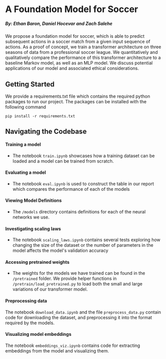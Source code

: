 # A Foundation Model for Soccer
##### By: Ethan Baron, Daniel Hocevar and Zach Salehe

We propose a foundation model for soccer, which is able to predict subsequent actions in a soccer match from a given input sequence of actions. As a proof of concept, we train a transformer architecture on three seasons of data from a professional soccer league. We quantitatively and qualitatively compare the performance of this transformer architecture to a baseline Markov model, as well as an MLP model. We discuss potential applications of our model and associated ethical considerations.

## Getting Started
We provide a requirements.txt file which contains the required python packages to run our project. The packages can be installed with the following command
```
pip install -r requirements.txt
```

## Navigating the Codebase

#### Training a model
- The notebook `train.ipynb` showcases how a training dataset can be loaded and a model can be trained from scratch.

#### Evaluating a model
- The notebook `eval.ipynb` is used to construct the table in our report which compares the performance of each of the models

#### Viewing Model Definitions
- The `/models` directory contains definitions for each of the neural networks we use. 

#### Investigating scaling laws
- The notebook `scaling_laws.ipynb` contains several tests exploring how changing the size of the dataset or the number of parameters in the model affects the model's validation accuracy

#### Accessing pretrained weights
- The weights for the models we have trained can be found in the `/pretrained` folder. We provide helper functions in `/pretrain/load_pretrained.py` to load both the small and large variations of our transformer model.

#### Preprocessing data
The notebook `download_data.ipynb` and the file `preprocess_data.py` contain code for downloading the dataset, and preprocessing it into the format required by the models.

#### Visualizing model embeddings
The notebook `embeddings_viz.ipynb` contains code for extracting embeddings from the model and visualizing them.
